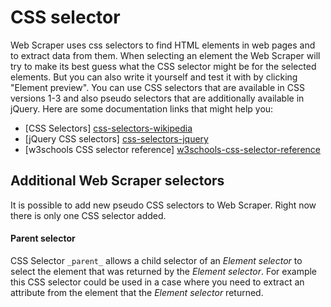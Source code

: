 # CSS selector

Web Scraper uses css selectors to find HTML elements in web pages and to extract
data from them. When selecting an element the Web Scraper will try to make its
best guess what the CSS selector might be for the selected elements. But you
can also write it yourself and test it with by clicking "Element preview". You
can use CSS selectors that are available in CSS versions 1-3 and also pseudo
selectors that are additionally available in jQuery. Here are some
documentation links that might help you:
 
 * [CSS Selectors] [css-selectors-wikipedia]
 * [jQuery CSS selectors] [css-selectors-jquery]
 * [w3schools CSS selector reference] [w3schools-css-selector-reference]

## Additional Web Scraper selectors
It is possible to add new pseudo CSS selectors to Web Scraper. Right now there
is only one CSS selector added.

#### Parent selector

CSS Selector `_parent_` allows a child selector of an
*Element selector* to select the element that was returned by the *Element selector*. For
example this CSS selector could be used in a case where you need to extract an
attribute from the element that the *Element selector* returned.

 [css-selectors-wikipedia]: http://en.wikipedia.org/wiki/Cascading_Style_Sheets#Selector
 [css-selectors-jquery]: http://api.jquery.com/category/selectors/
 [w3schools-css-selector-reference]: http://www.w3schools.com/cssref/css_selectors.asp